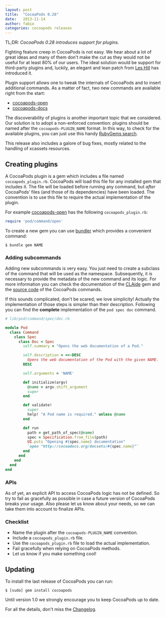 ```yaml
---
layout: post
title:  "CocoaPods 0.28"
date:   2013-11-14
author: fabio
categories: cocoapods releases
---
```


TL;DR: _CocoaPods 0.28 introduces support for plugins._

Fighting feature creep in CocoaPods is not easy. We hear about a lot of great
ideas and many of them don't make the cut as they would not be useful for at
least 80% of our users. The ideal solution would be support for third-party
plugins and, luckily, an elegant and lean patch from [Les Hill] has introduced
it.

[Les Hill]: http://blog.leshill.org

<!-- more -->

Plugin support allows one to tweak the internals of CocoaPods and to insert
additional commands. As a matter of fact, two new commands are available right
from the start:

* [cocoapods-open](https://github.com/leshill/open_pod_bay)
* [cocoapods-docs](https://github.com/CocoaPods/cocoapods-docs)

The discoverability of plugins is another important topic that we considered.
Our solution is to adopt a non-enforced convention: plugins should be named
after the `cocoapods-PLUGIN_NAME` format. In this way, to check for the
available plugins, you can just use this handy [RubyGems search].

[RubyGems search]: http://rubygems.org/search?utf8=✓&query=cocoapods-

This release also includes a galore of bug fixes, mostly related to the
handling of xcassets resources.

## Creating plugins

A CocoaPods plugin is a gem which includes a file named `cocoapods_plugin.rb`.
CocoaPods will load this file for any installed gem that includes it. The file
will be loaded before running any command, but _after_ CocoaPods’ files (and
those of its dependencies) have been loaded. The convention is to use this
file to require the actual implementation of the plugin.

For example [cocoapods-open](https://github.com/leshill/open_pod_bay/blob/master/lib/cocoapods_plugin.rb)
has the following `cocoapods_plugin.rb`:

```ruby
require 'pod/command/open'
```

To create a new gem you can use [bundler] which provides a convenient command:

[bundler]: http://bundler.io

```
$ bundle gem NAME
```

### Adding subcommands

Adding new subcommands is very easy. You just need to create a subclass of the
command that will be used as the namespace. Subsequently, it is necessary to
provide the metadata of the new command and its logic. For more information you
can check the documentation of the [CLAide] gem and the [source code] of the
CocoaPods commands.

[CLAide]:https://github.com/CocoaPods/CLAide
[source code]:https://github.com/CocoaPods/CocoaPods/tree/master/lib/cocoapods/command

If this sounds complicated, don’t be scared; we love simplicity! Actually the
implementation of those steps is simpler than their description. Following you
can find the __complete__ implementation of the `pod spec doc` command.

```ruby
# lib/pod/command/spec/doc.rb

module Pod
  class Command
    class Spec
      class Doc < Spec
        self.summary = "Opens the web documentation of a Pod."

        self.description = <<-DESC
          Opens the web documentation of the Pod with the given NAME.
        DESC

        self.arguments = 'NAME'

        def initialize(argv)
          @name = argv.shift_argument
          super
        end

        def validate!
          super
          help! "A Pod name is required." unless @name
        end

        def run
          path = get_path_of_spec(@name)
          spec = Specification.from_file(path)
          UI.puts "Opening #{spec.name} documentation"
          `open "http://cocoadocs.org/docsets/#{spec.name}"`
        end
      end
    end
  end
end
```

### APIs

As of yet, an explicit API to access CocoaPods logic has not be defined. So try
to fail as gracefully as possible in case a future version of CocoaPods breaks
your usage. Also please let us know about your needs, so we can take them into
account to finalize APIs.

### Checklist

- Name the plugin after the `cocoapods-PLUGIN_NAME` convention.
- Include a `cocoapods_plugin.rb` file.
- Use the `cocoapods_plugin.rb` file to load the actual implementation.
- Fail gracefully when relying on CocoaPods methods.
- Let us know if you make something cool!

## Updating

To install the last release of CocoaPods you can run:

```
$ [sudo] gem install cocoapods
```

Until version 1.0 we strongly encourage you to keep CocoaPods up to date.

For all the details, don't miss the
[Changelog](https://github.com/CocoaPods/CocoaPods/blob/master/CHANGELOG.md).

